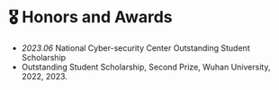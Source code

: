 # 🎖 Honors and Awards
<!-- - *2020.10* National Scholarship (Top 1%) -->
- *2023.06* National Cyber-security Center Outstanding Student Scholarship
- Outstanding Student Scholarship, Second Prize, Wuhan University, 2022, 2023.
